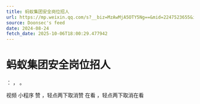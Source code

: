 ```yaml
---
title: 蚂蚁集团安全岗位招人
url: https://mp.weixin.qq.com/s?__biz=MzAwMjA5OTY5Ng==&mid=2247523655&idx=1&sn=264a7d07d7dc652d1c3e94612a50b983
source: Doonsec's feed
date: 2024-08-24
fetch_date: 2025-10-06T18:00:29.477942
---
```


# 蚂蚁集团安全岗位招人

：
，
。

视频
小程序
赞
，轻点两下取消赞
在看
，轻点两下取消在看